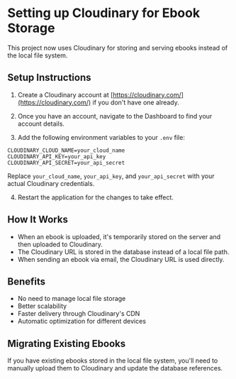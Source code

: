 # Setting up Cloudinary for Ebook Storage

This project now uses Cloudinary for storing and serving ebooks instead of the local file system.

## Setup Instructions

1. Create a Cloudinary account at [https://cloudinary.com/](https://cloudinary.com/) if you don't have one already.

2. Once you have an account, navigate to the Dashboard to find your account details.

3. Add the following environment variables to your `.env` file:

```
CLOUDINARY_CLOUD_NAME=your_cloud_name
CLOUDINARY_API_KEY=your_api_key
CLOUDINARY_API_SECRET=your_api_secret
```

Replace `your_cloud_name`, `your_api_key`, and `your_api_secret` with your actual Cloudinary credentials.

4. Restart the application for the changes to take effect.

## How It Works

- When an ebook is uploaded, it's temporarily stored on the server and then uploaded to Cloudinary.
- The Cloudinary URL is stored in the database instead of a local file path.
- When sending an ebook via email, the Cloudinary URL is used directly.

## Benefits

- No need to manage local file storage
- Better scalability
- Faster delivery through Cloudinary's CDN
- Automatic optimization for different devices

## Migrating Existing Ebooks

If you have existing ebooks stored in the local file system, you'll need to manually upload them to Cloudinary and update the database references. 